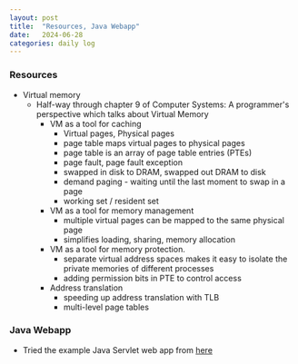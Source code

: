 ```yaml
---
layout: post
title:  "Resources, Java Webapp"
date:   2024-06-28
categories: daily log
---
```


### Resources
- Virtual memory 
    - Half-way through chapter 9 of Computer Systems: A programmer's perspective which talks about Virtual Memory
        - VM as a tool for caching
            - Virtual pages, Physical pages
            - page table maps virtual pages to physical pages
            - page table is an array of page table entries (PTEs)
            - page fault, page fault exception
            - swapped in disk to DRAM, swapped out DRAM to disk
            - demand paging - waiting until the last moment to swap in a page
            - working set / resident set
        - VM as a tool for memory management
            - multiple virtual pages can be mapped to the same physical page
            - simplifies loading, sharing, memory allocation
        - VM as a tool for memory protection.
            - separate virtual address spaces makes it easy to isolate the private memories of different processes
            - adding permission bits in PTE to control access
        - Address translation
            - speeding up address translation with TLB
            - multi-level page tables

### Java Webapp
- Tried the example Java Servlet web app from [here](https://www.marcobehler.com/courses/spring-professional)
